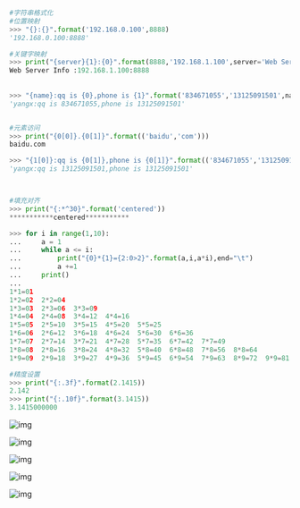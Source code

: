 ```python
#字符串格式化
#位置映射
>>> "{}:{}".format('192.168.0.100',8888)
'192.168.0.100:8888'

#关键字映射
>>> print("{server}{1}:{0}".format(8888,'192.168.1.100',server='Web Server Info :'))
Web Server Info :192.168.1.100:8888
        
        
>>> "{name}:qq is {0},phone is {1}".format('834671055','13125091501',name = "yangx")
'yangx:qq is 834671055,phone is 13125091501'


#元素访问
>>> print("{0[0]}.{0[1]}".format(('baidu','com')))
baidu.com

>>> "{1[0]}:qq is {0[1]},phone is {0[1]}".format(('834671055','13125091501'),("yangx",))
'yangx:qq is 13125091501,phone is 13125091501'



#填充对齐
>>> print("{:*^30}".format('centered'))
***********centered***********

>>> for i in range(1,10):
...     a = 1
...     while a <= i:
...         print("{0}*{1}={2:0>2}".format(a,i,a*i),end="\t")
...         a +=1
...     print()
... 
1*1=01	
1*2=02	2*2=04	
1*3=03	2*3=06	3*3=09	
1*4=04	2*4=08	3*4=12	4*4=16	
1*5=05	2*5=10	3*5=15	4*5=20	5*5=25	
1*6=06	2*6=12	3*6=18	4*6=24	5*6=30	6*6=36	
1*7=07	2*7=14	3*7=21	4*7=28	5*7=35	6*7=42	7*7=49	
1*8=08	2*8=16	3*8=24	4*8=32	5*8=40	6*8=48	7*8=56	8*8=64	
1*9=09	2*9=18	3*9=27	4*9=36	5*9=45	6*9=54	7*9=63	8*9=72	9*9=81	

#精度设置
>>> print("{:.3f}".format(2.1415))
2.142
>>> print("{:.10f}".format(3.1415))
3.1415000000
```

![img](C:\Users\yx\Desktop\学习笔记\python3\1300369-20180416224313589-2143923525.png)

![img](C:\Users\yx\Desktop\学习笔记\python3\1300369-20180416224903168-1924434428.png)

![img](C:\Users\yx\Desktop\学习笔记\python3\1300369-20180416225617687-1472278329.png)

![img](C:\Users\yx\Desktop\学习笔记\python3\1300369-20180416230047090-1417876788.png)

![img](C:\Users\yx\Desktop\学习笔记\python3\1300369-20180416231458962-1932764447.png)

